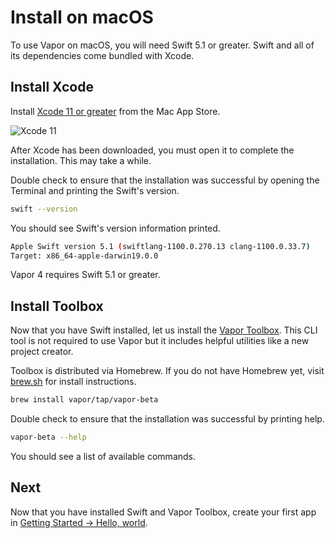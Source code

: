 # Install on macOS

To use Vapor on macOS, you will need Swift 5.1 or greater. Swift and all of its dependencies come bundled with Xcode.

## Install Xcode

Install [Xcode 11 or greater](https://itunes.apple.com/us/app/xcode/id497799835?mt=12) from the Mac App Store.

![Xcode 11](https://user-images.githubusercontent.com/1342803/66688324-2396bc80-ec54-11e9-8b96-bd8b29d0ce7c.jpg)

After Xcode has been downloaded, you must open it to complete the installation. This may take a while.

Double check to ensure that the installation was successful by opening the Terminal and printing the Swift's version.

```sh
swift --version
```

You should see Swift's version information printed.

```sh
Apple Swift version 5.1 (swiftlang-1100.0.270.13 clang-1100.0.33.7)
Target: x86_64-apple-darwin19.0.0
```

Vapor 4 requires Swift 5.1 or greater.

## Install Toolbox

Now that you have Swift installed, let us install the [Vapor Toolbox](https://github.com/vapor/toolbox). This CLI tool is not required to use Vapor but it includes helpful utilities like a new project creator.

Toolbox is distributed via Homebrew. If you do not have Homebrew yet, visit <a href="https://brew.sh" target="_blank">brew.sh</a> for install instructions.

```sh
brew install vapor/tap/vapor-beta
```

Double check to ensure that the installation was successful by printing help.

```sh
vapor-beta --help
```

You should see a list of available commands.

## Next

Now that you have installed Swift and Vapor Toolbox, create your first app in [Getting Started &rarr; Hello, world](../getting-started/hello-world.md).
